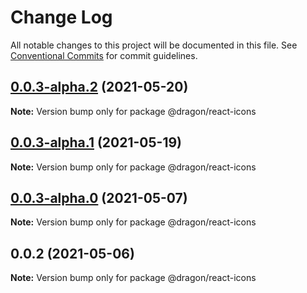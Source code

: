 # Change Log

All notable changes to this project will be documented in this file.
See [Conventional Commits](https://conventionalcommits.org) for commit guidelines.

## [0.0.3-alpha.2](https://gitlab.fftech.info/dragon/consumer-web/dragon-react-box/compare/@dragon/react-icons@0.0.3-alpha.1...@dragon/react-icons@0.0.3-alpha.2) (2021-05-20)

**Note:** Version bump only for package @dragon/react-icons





## [0.0.3-alpha.1](https://gitlab.fftech.info/dragon/consumer-web/dragon-react-box/compare/@dragon/react-icons@0.0.2...@dragon/react-icons@0.0.3-alpha.1) (2021-05-19)

**Note:** Version bump only for package @dragon/react-icons





## [0.0.3-alpha.0](https://gitlab.fftech.info/dragon/consumer-web/dragon-react-box/compare/@dragon/react-icons@0.0.2...@dragon/react-icons@0.0.3-alpha.0) (2021-05-07)

**Note:** Version bump only for package @dragon/react-icons





## 0.0.2 (2021-05-06)

**Note:** Version bump only for package @dragon/react-icons

